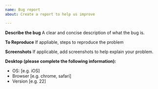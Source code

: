 ```yaml
---
name: Bug report
about: Create a report to help us improve

---
```


**Describe the bug**
A clear and concise description of what the bug is.

**To Reproduce**
If appliable, steps to reproduce the problem

**Screenshots**
If applicable, add screenshots to help explain your problem.

**Desktop (please complete the following information):**
 - OS: [e.g. iOS]
 - Browser [e.g. chrome, safari]
 - Version [e.g. 22]
